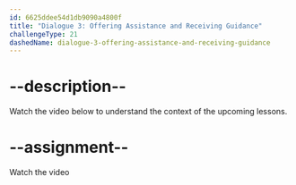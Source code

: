 ```yaml
---
id: 6625ddee54d1db9090a4800f
title: "Dialogue 3: Offering Assistance and Receiving Guidance"
challengeType: 21
dashedName: dialogue-3-offering-assistance-and-receiving-guidance
---
```


# --description--

Watch the video below to understand the context of the upcoming lessons.

# --assignment--

Watch the video
